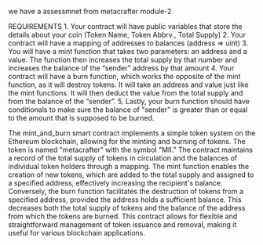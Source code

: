 we have a assessmnet from metacrafter module-2

 REQUIREMENTS
    1. Your contract will have public variables that store the details about your coin (Token Name, Token Abbrv., Total Supply)
    2. Your contract will have a mapping of addresses to balances (address => uint)
    3. You will have a mint function that takes two parameters: an address and a value. 
       The function then increases the total supply by that number and increases the balance 
       of the “sender” address by that amount
    4. Your contract will have a burn function, which works the opposite of the mint function, as it will destroy tokens. 
       It will take an address and value just like the mint functions. It will then deduct the value from the total supply 
       and from the balance of the “sender”.
    5. Lastly, your burn function should have conditionals to make sure the balance of "sender" is greater than or equal 
       to the amount that is supposed to be burned.


The mint_and_burn smart contract implements a simple token system on the Ethereum blockchain,
allowing for the minting and burning of tokens. The token is named "metacrafter" with the symbol "MII."
The contract maintains a record of the total supply of tokens in circulation and the balances of
individual token holders through a mapping. The mint function enables the creation of new tokens,
which are added to the total supply and assigned to a specified address, effectively increasing the 
recipient's balance. Conversely, the burn function facilitates the destruction of tokens from a specified address,
provided the address holds a sufficient balance. This decreases both the total supply of tokens and the balance of the
address from which the tokens are burned. This contract allows for flexible and straightforward management of token issuance 
and removal, making it useful for various blockchain applications.
